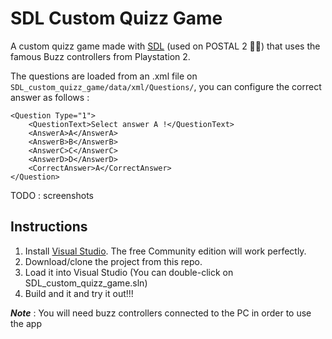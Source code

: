 # SDL Custom Quizz Game

A custom quizz game made with [SDL](https://www.libsdl.org/) (used on POSTAL 2 🥛🔫) that uses the famous Buzz controllers from Playstation 2.

The questions are loaded from an .xml file on `SDL_custom_quizz_game/data/xml/Questions/`,  you can configure the correct answer as follows :

	<Question Type="1">
		<QuestionText>Select answer A !</QuestionText>
		<AnswerA>A</AnswerA>
		<AnswerB>B</AnswerB>
		<AnswerC>C</AnswerC>
		<AnswerD>D</AnswerD>
		<CorrectAnswer>A</CorrectAnswer>
	</Question>

TODO : screenshots

## Instructions

1. Install [Visual Studio](https://visualstudio.microsoft.com/). The free Community edition will work perfectly.
2. Download/clone the project from this repo.
3. Load it into Visual Studio (You can double-click on SDL_custom_quizz_game.sln)
4. Build and it and try it out!!!

**_Note_** : You will need buzz controllers connected to the PC in order to use the app


